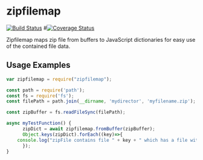 # zipfilemap

[![Build Status](https://travis-ci.org/tomcoded/zipfilemap.svg?branch=master)](https://travis-ci.org/tomcoded/zipfilemap)
#[![Coverage Status](https://img.shields.io/coveralls/tomcoded/zipfilemap.svg)](https://coveralls.io/r/tomcoded/zipfilemap)

Zipfilemap maps zip file from buffers to JavaScript dictionaries for easy use of the contained file data.

## Usage Examples

```js
var zipfilemap = require("zipfilemap");

const path = require('path');
const fs = require('fs');
const filePath = path.join(__dirname, 'mydirector', 'myfilename.zip');

const zipBuffer = fs.readFileSync(filePath);

async myTestFunction() {
      zipDict = await zipfilemap.fromBuffer(zipBuffer);
      Object.keys(zipDict).forEach((key)=>{
	console.log("zipFile contains file " + key + " which has a file with contents " + zipDict[key]);
      });
}
```


